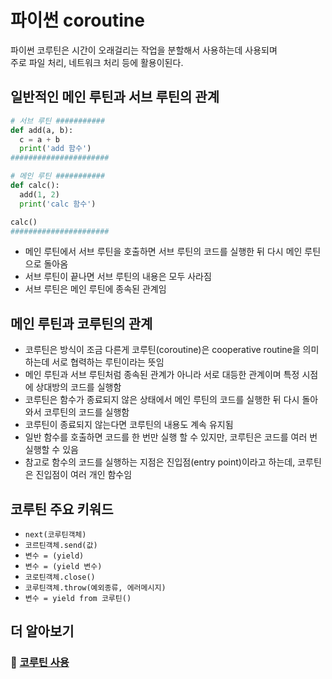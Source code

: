 # 파이썬 coroutine

파이썬 코루틴은 시간이 오래걸리는 작업을 분할해서 사용하는데 사용되며  
주로 파일 처리, 네트워크 처리 등에 활용이된다.

## 일반적인 메인 루틴과 서브 루틴의 관계

```python
# 서브 루틴 ###########
def add(a, b):
  c = a + b
  print('add 함수')
######################

# 메인 루틴 ###########
def calc():
  add(1, 2)
  print('calc 함수')

calc()
######################
```

- 메인 루틴에서 서브 루틴을 호출하면 서브 루틴의 코드를 실행한 뒤 다시 메인 루틴으로 돌아옴
- 서브 루틴이 끝나면 서브 루틴의 내용은 모두 사라짐
- 서브 루틴은 메인 루틴에 종속된 관계임

## 메인 루틴과 코루틴의 관계

- 코루틴은 방식이 조금 다른게 코루틴(coroutine)은 cooperative routine을 의미하는데 서로 협력하는 루틴이라는 뜻임
- 메인 루틴과 서브 루틴처럼 종속된 관계가 아니라 서로 대등한 관계이며 특정 시점에 상대방의 코드를 실행함
- 코루틴은 함수가 종료되지 않은 상태에서 메인 루틴의 코드를 실행한 뒤 다시 돌아와서 코루틴의 코드를 실행함
- 코루틴이 종료되지 않는다면 코루틴의 내용도 계속 유지됨
- 일반 함수를 호출하면 코드를 한 번만 실행 할 수 있지만, 코루틴은 코드를 여러 번 실행할 수 있음
- 참고로 함수의 코드를 실행하는 지점은 진입점(entry point)이라고 하는데, 코루틴은 진입점이 여러 개인 함수임

## 코루틴 주요 키워드

- `next(코루틴객체)`
- `코르틴객체.send(값)`
- `변수 = (yield)`
- `변수 = (yield 변수)`
- `코로틴객체.close()`
- `코루틴객체.throw(예외종류, 에러메시지)`
- `변수 = yield from 코루틴()`

## 더 알아보기

### 📌 [코루틴 사용](./coroutine.ipynb)